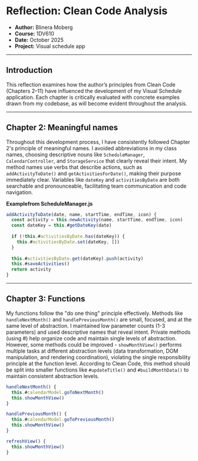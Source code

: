 # Reflection: Clean Code Analysis

* **Author:** Blinera Moberg
* **Course:** 1DV610
* **Date:** October 2025
* **Project:** Visual schedule app

---

## Introduction

This reflection examines how the author’s principles from Clean Code (Chapters 2–11) have influenced the development of my Visual Schedule application. Each chapter is critically evaluated with concrete examples drawn from my codebase, as will become evident throughout the analysis.

---

## Chapter 2: Meaningful names

Throughout this development process, I have consistently followed Chapter 2's principle of meaningful names. I avoided abbreviations in my class names, choosing descriptive nouns like `ScheduleManager`, `CalendarController`, and `StorageService` that clearly reveal their intent. My method names use verbs that describe actions, such as `addActivityToDate()` and `getActivitiesForDate()`, making their purpose immediately clear. Variables like `dateKey` and `activitiesByDate` are both searchable and pronounceable, facilitating team communication and code navigation. 

**Examplefrom ScheduleManager.js**
```Javascript
addActivityToDate(date, name, startTime, endTime, icon) {
  const activity = this.newActivity(name, startTime, endTime, icon)
  const dateKey = this.#getDateKey(date)
  
  if (!this.#activitiesByDate.has(dateKey)) {
    this.#activitiesByDate.set(dateKey, [])
  }
  
  this.#activitiesByDate.get(dateKey).push(activity)
  this.#saveActivities()
  return activity
}
```

---

## Chapter 3: Functions

My functions follow the "do one thing" principle effectively. Methods like `handleNextMonth()` and `handlePreviousMonth()` are small, focused, and at the same level of abstraction. I maintained low parameter counts (1-3 parameters) and used descriptive names that reveal intent. Private methods (using #) help organize code and maintain single levels of abstraction. However, some methods could be improved - `showMonthView()` performs multiple tasks at different abstraction levels (data transformation, DOM manipulation, and rendering coordination), violating the single responsibility principle at the function level. According to Clean Code, this method should be split into smaller functions like `#updateTitle()` and `#buildMonthData()` to maintain consistent abstraction levels.

```Javascript
handleNextMonth() {
  this.#calendarModel.goToNextMonth()
  this.showMonthView()
}

handlePreviousMonth() {
  this.#calendarModel.goToPreviousMonth()
  this.showMonthView()
}

refreshView() {
  this.showMonthView()
}
```